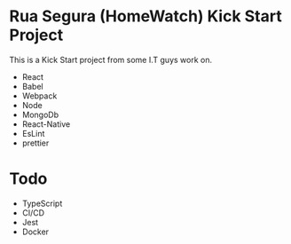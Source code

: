 # Rua Segura (HomeWatch)  Kick Start Project

This is a Kick Start project from some I.T guys work on.

- React 
- Babel 
- Webpack   
- Node 
- MongoDb
- React-Native
- EsLint
- prettier 


# Todo
- TypeScript
- CI/CD
- Jest
- Docker
